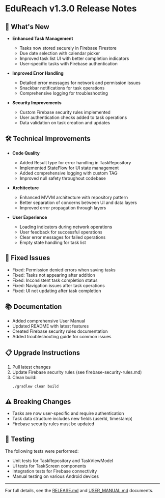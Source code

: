 # EduReach v1.3.0 Release Notes

## 🚀 What's New

- **Enhanced Task Management**
  - Tasks now stored securely in Firebase Firestore
  - Due date selection with calendar picker
  - Improved task list UI with better completion indicators
  - User-specific tasks with Firebase authentication

- **Improved Error Handling**
  - Detailed error messages for network and permission issues
  - Snackbar notifications for task operations
  - Comprehensive logging for troubleshooting

- **Security Improvements**
  - Custom Firebase security rules implemented
  - User authentication checks added to task operations
  - Data validation on task creation and updates

## 🛠️ Technical Improvements

- **Code Quality**
  - Added Result type for error handling in TaskRepository
  - Implemented StateFlow for UI state management
  - Added comprehensive logging with custom TAG
  - Improved null safety throughout codebase

- **Architecture**
  - Enhanced MVVM architecture with repository pattern
  - Better separation of concerns between UI and data layers
  - Improved error propagation through layers

- **User Experience**
  - Loading indicators during network operations
  - User feedback for successful operations
  - Clear error messages for failed operations
  - Empty state handling for task list

## 🐞 Fixed Issues

- Fixed: Permission denied errors when saving tasks
- Fixed: Tasks not appearing after addition
- Fixed: Inconsistent task completion status
- Fixed: Navigation issues after task operations
- Fixed: UI not updating after task completion

## 📚 Documentation

- Added comprehensive User Manual
- Updated README with latest features
- Created Firebase security rules documentation
- Added troubleshooting guide for common issues

## 📋 Upgrade Instructions

1. Pull latest changes
2. Update Firebase security rules (see firebase-security-rules.md)
3. Clean build:
   ```
   ./gradlew clean build
   ```

## ⚠️ Breaking Changes

- Tasks are now user-specific and require authentication
- Task data structure includes new fields (userId, timestamp)
- Firebase security rules must be updated

## 🧪 Testing

The following tests were performed:
- Unit tests for TaskRepository and TaskViewModel
- UI tests for TaskScreen components
- Integration tests for Firebase connectivity
- Manual testing on various Android devices

---

For full details, see the [RELEASE.md](./RELEASE.md) and [USER_MANUAL.md](./USER_MANUAL.md) documents. 